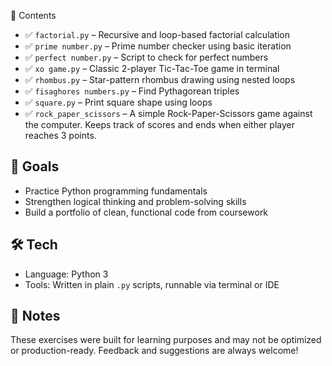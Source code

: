 📁 Contents

- ✅ `factorial.py` – Recursive and loop-based factorial calculation  
- ✅ `prime number.py` – Prime number checker using basic iteration  
- ✅ `perfect number.py` – Script to check for perfect numbers  
- ✅ `xo game.py` – Classic 2-player Tic-Tac-Toe game in terminal  
- ✅ `rhombus.py` – Star-pattern rhombus drawing using nested loops   
- ✅ `fisaghores numbers.py` – Find Pythagorean triples  
- ✅ `square.py` – Print square shape using loops
- ✅ `rock_paper_scissors` – A simple Rock-Paper-Scissors game against the computer. Keeps track of scores and ends when either player reaches 3 points.

## 🎯 Goals

- Practice Python programming fundamentals  
- Strengthen logical thinking and problem-solving skills  
- Build a portfolio of clean, functional code from coursework  

## 🛠️ Tech

- Language: Python 3  
- Tools: Written in plain `.py` scripts, runnable via terminal or IDE

## 📌 Notes

These exercises were built for learning purposes and may not be optimized or production-ready. Feedback and suggestions are always welcome!
